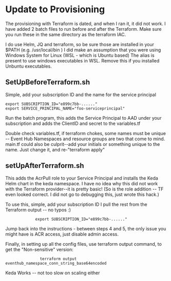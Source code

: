 # Update to Provisioning

The provisioning with Terraform is dated, and when I ran it, it did not work.  I have added 2 batch files to run before and after the Terraform.  Make sure you run these in the same directory as the terraform IAC.

I do use Helm, JQ and terraform, so be sure those are installed in your $PATH (e.g. /usr/local/bin )  I did make an assumption that you were using Windows System for Linux (WSL - which is Ubuntu based)  The alias is present to use windows executables in WSL.  Remove this if you installed Unbuntu executables.

## SetUpBeforeTerraform.sh

Simple, add your subscription ID and the name for the service principal

```
export SUBSCRIPTION_ID="e899c7bb-......"
export SERVICE_PRINCIPAL_NAME="foo-serviceprincipal"
```
Run the batch program, this adds the Service Principal to AAD under your subscription and adds the ClientID and secret to the variables.tf

Double check variables.tf, if terraform chokes, some names must be unique -- Event Hub Namespaces and resource groups are two that come to mind. main.tf could also be culprit--add your initials or something unique to the name. Just change it, and re-"terraform apply"

## setUpAfterTerraform.sh

This adds the AcrPull role to your Service Principal and installs the Keda Helm chart in the keda namespace.  I have no idea why this did not work with the Terraform provider--it is pretty basic! (So is the role addition -- TF even looked correct.  I did not go to debugging this, just wrote this hack.)

To use this, simple, add your subscription ID I pull the rest from the Terraform output -- no typos :)  

```
             export SUBSCRIPTION_ID="e899c7bb-......"
```
Jump back into the instructions - between steps 4 and 5, the only issue you might have is ACR access, just disable admin access.

Finally, in setting up all the config files, use terraform output command, to get the "Non-sensitive" version:
```
               terraform output eventhub_namespace_conn_string_base64encoded
```  

Keda Works -- not too slow on scaling either